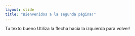 ```yaml
---
layout: slide
title: "Bienvenidos a la segunda página!"
---
```

Tu texto bueno
Utiliza la flecha hacia la izquierda para volver!
